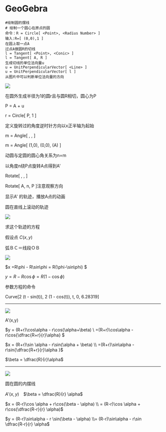 # GeoGebra
```
#绘制圆的摆线
# 绘制一个圆心在原点的圆
命令：R = Circle[ <Point>, <Radius Number> ]
输入:R=[ (0,0),1 ]
在圆上取一点A
过点A做圆R的切线
l = Tangent[ <Point>, <Conic> ]
l = Tangent[ A, R ]
生成切线的单位法向量u
u = UnitPerpendicularVector[ <Line> ]
u = UnitPerpendicularVector[ l ]
从图片中可以判断单位法向量的方向
```

![](/home/listen/图片/截图/单位法向量.png)

在圆外生成半径为1的圆r且与圆R相切，圆心为P

P = A + u

r =  Circle[ P, 1 ]

定义旋转过的角度逆时针方向以x正半轴为起始

m = Angle[ <Point>, <Apex>, <Point> ]

m = Angle[ (1,0), (0,0), (A) ]

动圆与定圆的圆心角关系为n=m

以角度n绕P点旋转A点得到A'

Rotate[ <Object>, <Angle>, <Point> ]

Rotate[ A, n, P ]注意观察方向

显示A' 的轨迹，播放A点的动画



圆在直线上滚动的轨迹

![](https://hbimg.huabanimg.com/e384d31cb04cb7885714c0360aa025daf4b12ab248f50-AwwydY_fw658)

求这个轨迹的方程

假设点 $C(x,y)$ 

弧ＢＣ＝线段ＯＢ

![](https://hbimg.huabanimg.com/ddbd4f1edd231269efdc5a475fe6e28d8701797a8c8c-7lWVlr_fw658)



$x =R\phi - R\sin\phi = R(\phi-\sin\phi) $

$y = R - R\cos\phi= R(1-\cos\phi)$



参数方程的命令

Curve[2 (t - sin(t)), 2 (1 - cos(t)), t, 0, 6.28319]

----

![](https://hbimg.huabanimg.com/2e062a3482202d38e47546da5b013f0c5ad40ad41fd1f-88ODba_fw658)

A'(x,y)

$y = (R+r)\cos\alpha - r\cos(\alpha+\beta) \\ =(R+r)\cos\alpha -r\cos{\dfrac{R+r}{r}\alpha} $

$x = (R+r)\sin \alpha - r\sin(\alpha + \beta) \\ =(R+r)\sin\alpha -r\sin{\dfrac{R+r}{r}\alpha }$

$\beta = \dfrac{R}{r}\alpha$

----

![](https://hbimg.huabanimg.com/8ba703b0f63d69ba8a8a3cb19ad093fd876068ac9fec-8LGOm1_fw658)



圆在圆的内摆线

$A'(x,y)$　$\beta = \dfrac{R}{r} \alpha$

$x = (R-r)\cos \alpha  + r\cos(\beta - \alpha) \\ = (R-r)\cos \alpha  + r\cos(\dfrac{R-r}{r} \alpha)$

$y = (R-r)\sin\alpha - r \sin(\beta - \alpha) \\= (R-r)\sin\alpha - r\sin \dfrac{R-r}{r} \alpha$



